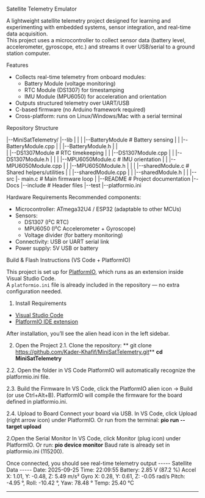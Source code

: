 Satellite Telemetry Emulator

A lightweight satellite telemetry project designed for learning and experimenting with embedded systems, sensor integration, and real-time data acquisition.  
This project uses a microcontroller to collect sensor data (battery level, accelerometer, gyroscope, etc.) and streams it over USB/serial to a ground station computer.

Features

- Collects real-time telemetry from onboard modules:
  - Battery Module (voltage monitoring)
  - RTC Module (DS1307) for timestamping
  - IMU Module (MPU6050) for acceleration and orientation
- Outputs structured telemetry over UART/USB
- C-based firmware (no Arduino framework required)
- Cross-platform: runs on Linux/Windows/Mac with a serial terminal

Repository Structure

|--MiniSatTelemetry/
    |--lib
    |  |
    |  |--BatteryModule # Battery sensing
    |  |  |--BatteryModule.cpp
    |  |  |--BatteryModule.h
    |  |  
    |  |--DS1307Module # RTC timekeeping
    |  |  |--DS1307Module.cpp
    |  |  |--DS1307Module.h
    |  |
    |  |--MPU6050Module.c # IMU orientation
    |  |  |--MPU6050Module.cpp
    |  |  |--MPU6050Module.h
    |  |
    |  |--sharedModule.c # Shared helpers/utilities
    |  |  |--sharedModule.cpp
    |  |  |--sharedModule.h
    |  |
    |--src
       |- main.c # Main firmware loop
    |
    |--README # Project documentation
    |--Docs 
    |--include # Header files
    |--test
    |--platformio.ini

Hardware Requirements
Recommended components:
- Microcontroller: ATmega32U4 / ESP32 (adaptable to other MCUs)
- Sensors:
    - DS1307 (I²C RTC)
    - MPU6050 (I²C Accelerometer + Gyroscope)
    - Voltage divider (for battery monitoring)
- Connectivity: USB or UART serial link
- Power supply: 5V USB or battery

Build & Flash Instructions (VS Code + PlatformIO)

This project is set up for [PlatformIO](https://platformio.org/install), which runs as an extension inside Visual Studio Code.  
A `platformio.ini` file is already included in the repository — no extra configuration needed.

 1. Install Requirements
- [Visual Studio Code](https://code.visualstudio.com/)  
- [PlatformIO IDE extension](https://marketplace.visualstudio.com/items?itemName=platformio.platformio-ide)

After installation, you’ll see the alien head icon in the left sidebar.

 2. Open the Project
  2.1. Clone the repository:
  ** git clone https://github.com/Kader-Khafif/MiniSatTelemetry.git**
   **cd MiniSatTelemetry**

  2.2. Open the folder in VS Code
  PlatformIO will automatically recognize the platformio.ini file.

  2.3. Build the Firmware
  In VS Code, click the PlatformIO alien icon → Build  (or use Ctrl+Alt+B).
  PlatformIO will compile the firmware for the board defined in platformio.ini.

  2.4. Upload to Board
  Connect your board via USB.
  In VS Code, click Upload (right arrow icon) under PlatformIO.
  Or run from the terminal: **pio run --target upload**

  2.Open the Serial Monitor
  In VS Code, click Monitor (plug icon) under PlatformIO.
  Or run: **pio device monitor**
  Baud rate is already set in platformio.ini (115200).

Once connected, you should see real-time telemetry output
----- Satellite Data -----
Date: 2025-09-25  Time: 22:09:55
Battery: 2.85 V (87.2 %)
Accel X: 1.01, Y: -0.48, Z: 5.49 m/s²
Gyro  X: 0.28, Y: 0.61, Z: -0.05 rad/s
Pitch: -4.95 °, Roll: -10.42 °, Yaw: 78.48 °
Temp: 25.40 °C

---------------------------


